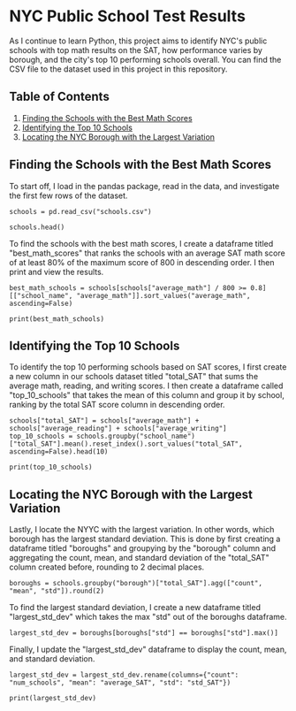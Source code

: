 # NYC Public School Test Results
As I continue to learn Python, this project aims to identify NYC's public schools with top math results on the SAT, how performance varies by borough, and the city's top 10 performing schools overall. You can find the CSV file to the dataset used in this project in this repository.

## Table of Contents
1. [Finding the Schools with the Best Math Scores](#finding-the-schools-with-the-best-math-scores)
2. [Identifying the Top 10 Schools](#identifying-the-top-10-schools)
3. [Locating the NYC Borough with the Largest Variation](#locating-the-nyc-borough-with-the-largest-variation)

## Finding the Schools with the Best Math Scores
To start off, I load in the pandas package, read in the data, and investigate the first few rows of the dataset.
```
schools = pd.read_csv("schools.csv")

schools.head()
```
To find the schools with the best math scores, I create a dataframe titled "best_math_scores" that ranks the schools with an average SAT math score of at least 80% of the maximum score of 800 in descending order. I then print and view the results.
```
best_math_schools = schools[schools["average_math"] / 800 >= 0.8][["school_name", "average_math"]].sort_values("average_math", ascending=False)

print(best_math_schools)
```

## Identifying the Top 10 Schools
To identify the top 10 performing schools based on SAT scores, I first create a new column in our schools dataset titled "total_SAT" that sums the average math, reading, and writing scores. I then create a dataframe called "top_10_schools" that takes the mean of this column and group it by school, ranking by the total SAT score column in descending order.
```
schools["total_SAT"] = schools["average_math"] + schools["average_reading"] + schools["average_writing"]
top_10_schools = schools.groupby("school_name")["total_SAT"].mean().reset_index().sort_values("total_SAT", ascending=False).head(10)

print(top_10_schools)
```

## Locating the NYC Borough with the Largest Variation
Lastly, I locate the NYYC with the largest variation. In other words, which borough has the largest standard deviation. This is done by first creating a dataframe titled "boroughs" and groupying by the "borough" column and aggregating the count, mean, and standard deviation of the "total_SAT" column created before, rounding to 2 decimal places.
```
boroughs = schools.groupby("borough")["total_SAT"].agg(["count", "mean", "std"]).round(2)
```
To find the largest standard deviation, I create a new dataframe titled "largest_std_dev" which takes the max "std" out of the boroughs dataframe.
```
largest_std_dev = boroughs[boroughs["std"] == boroughs["std"].max()]
```
Finally, I update the "largest_std_dev" dataframe to display the count, mean, and standard deviation.
```
largest_std_dev = largest_std_dev.rename(columns={"count": "num_schools", "mean": "average_SAT", "std": "std_SAT"})

print(largest_std_dev)
```
